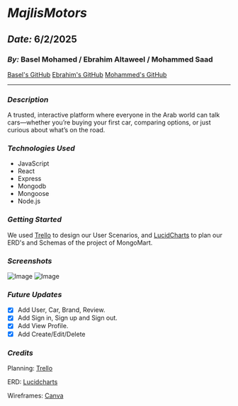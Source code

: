# **_MajlisMotors_**

## **_Date:_** 6/2/2025

### **_By:_** Basel Mohamed / Ebrahim Altaweel / Mohammed Saad

[Basel's GitHub](https://github.com/BMH2000619)
[Ebrahim's GitHub](https://github.com/eb-altaweel)
[Mohammed's GitHub](https://github.com/Mohdsaad83)

---

### **_Description_**

A trusted, interactive platform where everyone in the Arab world can talk cars—whether you’re buying your first car, comparing options, or just curious about what’s on the road.

### **_Technologies Used_**

- JavaScript
- React
- Express
- Mongodb
- Mongoose
- Node.js

### **_Getting Started_**

We used [Trello](https://trello.com/b/hMj74m0b/basic-board) to design our User Scenarios, and [LucidCharts](https://lucid.app/lucidchart/f1855e81-bb70-4c09-bec9-9ca47d3a4310/edit?viewport_loc=48%2C-219%2C2410%2C1155%2C0_0&invitationId=inv_05e55937-5703-43cf-ae3d-bc03b699cc98) to plan our ERD's and Schemas of the project of MongoMart.

### **_Screenshots_**

![Image]()
![Image]()

### **_Future Updates_**

- [x] Add User, Car, Brand, Review.
- [x] Add Sign in, Sign up and Sign out.
- [x] Add View Profile.
- [x] Add Create/Edit/Delete

### **_Credits_**

Planning: [Trello](https://trello.com/)

ERD: [Lucidcharts](https://www.lucidchart.com/)

Wireframes: [Canva](https://www.canva.com/)
